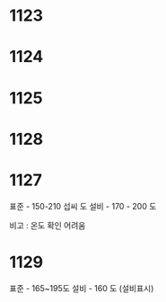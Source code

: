 # 1123

# 1124

# 1125

# 1128



# 1127
표준 - 150-210 섭씨 도
설비 - 170 - 200 도

비고 : 온도 확인 어려움


# 1129

표준 - 165~195도
설비 - 160 도 (설비표시)


